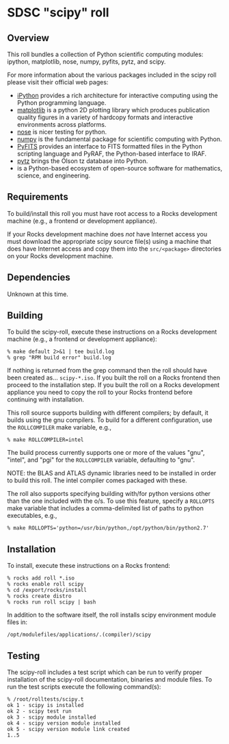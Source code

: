 # SDSC "scipy" roll

## Overview

This roll bundles a collection of Python scientific computing modules: ipython,
matplotlib, nose, numpy, pyfits, pytz, and scipy.  

For more information about the various packages included in the scipy roll please visit their official web pages:

- <a href="http://ipython.org" target="_blank">iPython</a> provides a rich
architecture for interactive computing using the Python programming language.
- <a href="http://matplotlib.org" target="_blank">matplotlib</a> is a python 2D
plotting library which produces publication quality figures in a variety of
hardcopy formats and interactive environments across platforms.
- <a href="http://nose.readthedocs.org/en/latest/" target="_blank">nose</a> is
nicer testing for python.
- <a href="http://www.numpy.org" target="_blank">numpy</a> is the fundamental
package for scientific computing with Python.
- <a href="http://www.stsci.edu/institute/software_hardware/pyfits"
target="_blank">PyFITS</a> provides an interface to FITS formatted files in the
Python scripting language and PyRAF, the Python-based interface to IRAF.
- <a href="http://pytz.sourceforge.net" target="_blank">pytz</a> brings the
Olson tz database into Python.
- <a href="http://www.scipy.org" target="_blank"></a> is a Python-based
ecosystem of open-source software for mathematics, science, and engineering.


## Requirements

To build/install this roll you must have root access to a Rocks development
machine (e.g., a frontend or development appliance).

If your Rocks development machine does *not* have Internet access you must
download the appropriate scipy source file(s) using a machine that does
have Internet access and copy them into the `src/<package>` directories on your
Rocks development machine.


## Dependencies

Unknown at this time.


## Building

To build the scipy-roll, execute these instructions on a Rocks development
machine (e.g., a frontend or development appliance):

```shell
% make default 2>&1 | tee build.log
% grep "RPM build error" build.log
```

If nothing is returned from the grep command then the roll should have been
created as... `scipy-*.iso`. If you built the roll on a Rocks frontend then
proceed to the installation step. If you built the roll on a Rocks development
appliance you need to copy the roll to your Rocks frontend before continuing
with installation.

This roll source supports building with different compilers; by default, it
builds using the gnu compilers.  To build for a different configuration, use
the `ROLLCOMPILER` make variable, e.g.,

```shell
% make ROLLCOMPILER=intel
```

The build process currently supports one or more of the values "gnu", "intel",
and "pgi" for the `ROLLCOMPILER` variable, defaulting to "gnu".

NOTE: the BLAS and ATLAS dynamic libraries need to be installed in order to
build this roll.  The intel compiler comes packaged with these.

The roll also supports specifying building with/for python versions other than
the one included with the o/s.  To use this feature, specify a `ROLLOPTS` make
variable that includes a comma-delimited list of paths to python executables,
e.g.,

```shell
% make ROLLOPTS='python=/usr/bin/python,/opt/python/bin/python2.7'
```

## Installation

To install, execute these instructions on a Rocks frontend:

```shell
% rocks add roll *.iso
% rocks enable roll scipy
% cd /export/rocks/install
% rocks create distro
% rocks run roll scipy | bash
```

In addition to the software itself, the roll installs scipy environment
module files in:

```shell
/opt/modulefiles/applications/.(compiler)/scipy
```


## Testing

The scipy-roll includes a test script which can be run to verify proper
installation of the scipy-roll documentation, binaries and module files. To
run the test scripts execute the following command(s):

```shell
% /root/rolltests/scipy.t 
ok 1 - scipy is installed
ok 2 - scipy test run
ok 3 - scipy module installed
ok 4 - scipy version module installed
ok 5 - scipy version module link created
1..5
```

